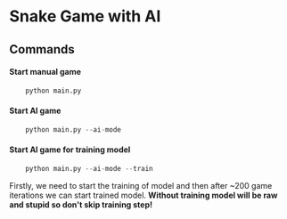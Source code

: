 # Snake Game with AI


## Commands

#### Start manual game
```python
    python main.py
```

#### Start AI game
```python
    python main.py --ai-mode
```

#### Start AI game for training model
```python
    python main.py --ai-mode --train
```


Firstly, we need to start the training of model and 
then after ~200 game iterations we can start trained model.
**Without training model will be raw and stupid so don't skip training step!**


